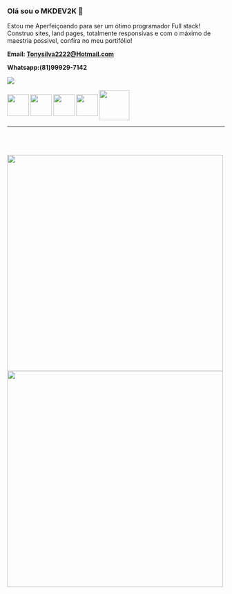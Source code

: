 ### Olá sou o MKDEV2K  👏

Estou me Aperfeiçoando para ser um ótimo programador Full stack!<br/>
Construo sites, land pages, totalmente responsivas e com o máximo de maestria possivel, confira no meu portifólio!


<strong><p>Email: Tonysilva2222@Hotmail.com<p><strong>
<p><strong>Whatsapp:(81)99929-7142<strong><p
<div>
<img heigth="180em" src="https://github-readme-stats.vercel.app/api?username=mkdev2k&show_icons=true&theme=tokyonight"/>
</div>

<div>
<img align="center" height="50" width="50" src="https://cdn.jsdelivr.net/gh/devicons/devicon/icons/vscode/vscode-plain-wordmark.svg" />
<img align="center" heigth="50" width="50" src="https://cdn.jsdelivr.net/gh/devicons/devicon/icons/css3/css3-original.svg" />
<img align="center" heigth="50" width="50" src="https://cdn.jsdelivr.net/gh/devicons/devicon/icons/html5/html5-original-wordmark.svg" />
<img align="center" heigth="50" width="50" src="https://cdn.jsdelivr.net/gh/devicons/devicon/icons/javascript/javascript-original.svg" />
<img align="center" heigth="60" width="70" src="https://cdn.jsdelivr.net/gh/devicons/devicon/icons/php/php-original.svg" />
<hr/>
<br/><br/><br/>
<img align="left" height="500px" width="500px" src="https://images.pexels.com/photos/8134609/pexels-photo-8134609.jpeg?auto=compress&cs=tinysrgb&w=1260&h=750&dpr=1" />
  <br/><br/>
<img align="left"  height="500" width="500" src="https://gifs.eco.br/wp-content/uploads/2022/11/gifs-de-programador-3.gif" />
  


</div>








